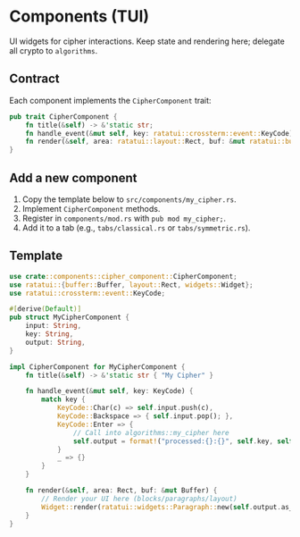 # Components (TUI)

UI widgets for cipher interactions. Keep state and rendering here; delegate all crypto to `algorithms`.

## Contract
Each component implements the `CipherComponent` trait:

```rust
pub trait CipherComponent {
    fn title(&self) -> &'static str;
    fn handle_event(&mut self, key: ratatui::crossterm::event::KeyCode);
    fn render(&self, area: ratatui::layout::Rect, buf: &mut ratatui::buffer::Buffer);
}
```

## Add a new component
1. Copy the template below to `src/components/my_cipher.rs`.
2. Implement `CipherComponent` methods.
3. Register in `components/mod.rs` with `pub mod my_cipher;`.
4. Add it to a tab (e.g., `tabs/classical.rs` or `tabs/symmetric.rs`).

## Template
```rust
use crate::components::cipher_component::CipherComponent;
use ratatui::{buffer::Buffer, layout::Rect, widgets::Widget};
use ratatui::crossterm::event::KeyCode;

#[derive(Default)]
pub struct MyCipherComponent {
    input: String,
    key: String,
    output: String,
}

impl CipherComponent for MyCipherComponent {
    fn title(&self) -> &'static str { "My Cipher" }

    fn handle_event(&mut self, key: KeyCode) {
        match key {
            KeyCode::Char(c) => self.input.push(c),
            KeyCode::Backspace => { self.input.pop(); },
            KeyCode::Enter => {
                // Call into algorithms::my_cipher here
                self.output = format!("processed:{}:{}", self.key, self.input);
            }
            _ => {}
        }
    }

    fn render(&self, area: Rect, buf: &mut Buffer) {
        // Render your UI here (blocks/paragraphs/layout)
        Widget::render(ratatui::widgets::Paragraph::new(self.output.as_str()), area, buf);
    }
}
```
